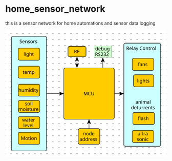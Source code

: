 # home_sensor_network
this is a sensor network for home automations and sensor data logging

![alt text](https://github.com/zymos/home_sensor_network/raw/master/docs/images/basic_layout.svg "Block diagram")
